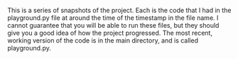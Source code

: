 This is a series of snapshots of the project. Each is the code that I had in the playground.py file at around the time of the timestamp in the file name. I cannot guarantee that you will be able to run these files, but they should give you a good idea of how the project progressed. The most recent, working version of the code is in the main directory, and is called playground.py.